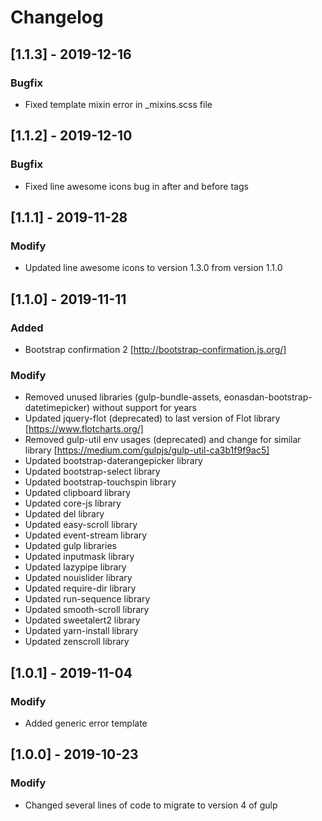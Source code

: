 # Changelog

## [1.1.3] - 2019-12-16

### Bugfix

- Fixed template mixin error in _mixins.scss file

## [1.1.2] - 2019-12-10

### Bugfix

- Fixed line awesome icons bug in after and before tags

## [1.1.1] - 2019-11-28

### Modify

- Updated line awesome icons to version 1.3.0 from version 1.1.0

## [1.1.0] - 2019-11-11

### Added

- Bootstrap confirmation 2 [http://bootstrap-confirmation.js.org/]

### Modify

- Removed unused libraries (gulp-bundle-assets, eonasdan-bootstrap-datetimepicker) without support for years
- Updated jquery-flot (deprecated) to last version of Flot library [https://www.flotcharts.org/]
- Removed gulp-util env usages (deprecated) and change for similar library [https://medium.com/gulpjs/gulp-util-ca3b1f9f9ac5]
- Updated bootstrap-daterangepicker library
- Updated bootstrap-select library
- Updated bootstrap-touchspin library
- Updated clipboard library
- Updated core-js library
- Updated del library
- Updated easy-scroll library
- Updated event-stream library
- Updated gulp libraries
- Updated inputmask library
- Updated lazypipe library
- Updated nouislider library
- Updated require-dir library
- Updated run-sequence library
- Updated smooth-scroll library
- Updated sweetalert2 library
- Updated yarn-install library
- Updated zenscroll library

## [1.0.1] - 2019-11-04

### Modify

- Added generic error template

## [1.0.0] - 2019-10-23

### Modify

- Changed several lines of code to migrate to version 4 of gulp

